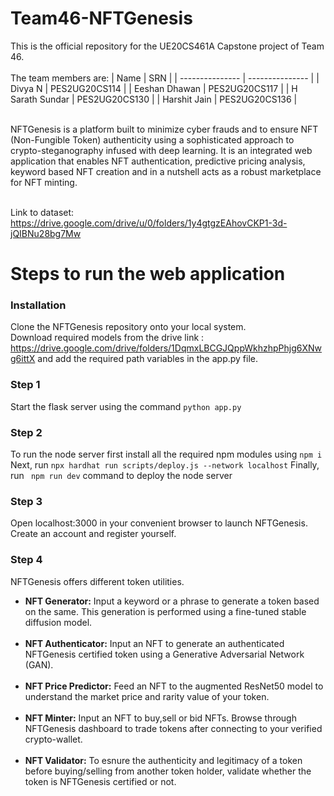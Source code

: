 # Team46-NFTGenesis
This is the official repository for the UE20CS461A Capstone project of Team 46.<br><br>The team members are:
| Name | SRN |
| --------------- | --------------- |
| Divya N   | PES2UG20CS114    |
| Eeshan Dhawan    | PES2UG20CS117    |
| H Sarath Sundar    | PES2UG20CS130    |
| Harshit Jain    | PES2UG20CS136   |

<br>
NFTGenesis is a platform built to minimize cyber frauds and to ensure NFT (Non-Fungible Token) authenticity using a sophisticated approach to crypto-steganography infused with deep learning. It is an integrated web application that enables NFT authentication, predictive pricing analysis, keyword based NFT creation and in a nutshell acts as a robust marketplace for NFT minting.
<br><br>

Link to dataset: https://drive.google.com/drive/u/0/folders/1y4gtgzEAhovCKP1-3d-jQIBNu28bg7Mw

# Steps to run the web application
### Installation
Clone the NFTGenesis repository onto your local system.<br>
Download required models from the drive link : https://drive.google.com/drive/folders/1DqmxLBCGJQppWkhzhpPhjg6XNwg6ittX and add the required path variables in the app.py file.

### Step 1 
Start the flask server using the command ```python app.py```<br>
### Step 2
To run the node server first install all the required npm modules using ```npm i```
Next, run ```npx hardhat run scripts/deploy.js --network localhost```
Finally, run ``` npm run dev``` command to deploy the node server<br>
### Step 3
Open localhost:3000 in your convenient browser to launch NFTGenesis. Create an account and register yourself.
### Step 4
NFTGenesis offers different token utilities.<br>
* **NFT Generator:** Input a keyword or a phrase to generate a token based on the same. This generation is performed using a fine-tuned stable diffusion model.<br><br>
* **NFT Authenticator:** Input an NFT to generate an authenticated NFTGenesis certified token using a Generative Adversarial Network (GAN).<br><br>
* **NFT Price Predictor:** Feed an NFT to the augmented ResNet50 model to understand the market price and rarity value of your token.<br><br>
* **NFT Minter:** Input an NFT to buy,sell or bid NFTs. Browse through NFTGenesis dashboard to trade tokens after connecting to your verified crypto-wallet.<br><br>
* **NFT Validator:** To esnure the authenticity and legitimacy of a token before buying/selling from another token holder, validate whether the token is NFTGenesis certified or not.<br><br>

